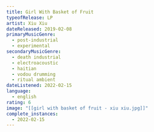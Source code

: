 ```yaml
---
title: Girl With Basket of Fruit
typeofRelease: LP
artist: Xiu Xiu
dateReleased: 2019-02-08
primaryMusicGenre:
  - post-industrial
  - experimental
secondaryMusicGenre:
  - death industrial
  - electroacoustic
  - haitian 
  - vodou drumming
  - ritual ambient
dateListened: 2022-02-15
language:
  - english
rating: 6
image: "[[girl with basket of fruit - xiu xiu.jpg]]"
complete_instances:
  - 2022-02-15
---
```

